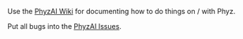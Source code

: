 Use the [PhyzAI Wiki](https://github.com/PhyzAI/NotesAndBugs/wiki) for documenting how to do things on / with Phyz.

Put all bugs into the [PhyzAI Issues](https://github.com/PhyzAI/NotesAndBugs/issues).
